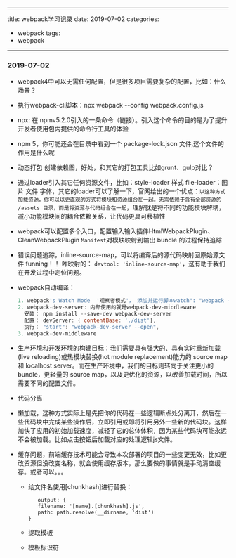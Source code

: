 
---
title: webpack学习记录
date: 2019-07-02
categories:
 - webpack
tags:
 - webpack
---

###  2019-07-02 

- webpack4中可以无需任何配置，但是很多项目需要复杂的配置，比如：什么场景？
- 执行webpack-cli脚本：npx webpack --config webpack.config.js
- npx: 在 npmv5.2.0引入的一条命令（链接）。引入这个命令的目的是为了提升开发者使用包内提供的命令行工具的体验
- npm 5，你可能还会在目录中看到一个 package-lock.json 文件,这个文件的作用是什么呢
- 动态打包 创建依赖图，好处，和其它的打包工具比如grunt、gulp对比？
- 通过loader引入其它任何资源文件，比如：style-loader 样式  file-loader：图片 文件 字体，其它的loader可以了解一下，官网给出的一个优点：`以这种方式加载资源，你可以以更直观的方式将模块和资源组合在一起。无需依赖于含有全部资源的 /assets 目录，而是将资源与代码组合在一起`，理解就是将不同的功能模块解耦，减小功能模块间的耦合依赖关系，让代码更具可移植性
- webpack可以配置多个入口，配置输入输入插件HtmlWebpackPlugin、CleanWebpackPlugin  `Manifest`对模块映射到输出 bundle 的过程保持追踪
- 错误问题追踪，inline-source-map，可以将编译后的源代码映射回原始源文件 funning！！ 咋映射的： `devtool: 'inline-source-map'`，这有助于我们在开发过程中定位问题。
- webpack自动编译：

	```javascript
	1. webpack's Watch Mode  '观察者模式'， 添加并运行脚本watch": "webpack --watch， 缺点需手动刷新浏览器
	2. webpack-dev-server: 内部使用的就是webpack-dev-middleware
	  安装： npm install --save-dev webpack-dev-server 
      配置： devServer: { contentBase: './dist'},     
      执行： "start": "webpack-dev-server --open",
	3. webpack-dev-middleware
	```
- 生产环境和开发环境的构建目标：我们需要具有强大的、具有实时重新加载(live reloading)或热模块替换(hot module replacement)能力的 source map 和 localhost server。而在生产环境中，我们的目标则转向于关注更小的 bundle，更轻量的 source map，以及更优化的资源，以改善加载时间，所以需要不同的配置文件。
- 代码分离
- 懒加载，这种方式实际上是先把你的代码在一些逻辑断点处分离开，然后在一些代码块中完成某些操作后，立即引用或即将引用另外一些新的代码块。这样加快了应用的初始加载速度，减轻了它的总体体积，因为某些代码块可能永远不会被加载。比如点击按钮后加载对应的处理逻辑js文件。
- 缓存问题，前端缓存技术可能会导致本次部署的项目的一些变更无效，比如更改资源但没改变名称，就会使用缓存版本，那么要做的事情就是手动清空缓存。或者可以。。。
  - 给文件名使用[chunkhash]进行替换：
  
    ```javascirpt
       output: {
       filename: '[name].[chunkhash].js',
       path: path.resolve(__dirname, 'dist')
    }
    ```
  - 提取模板
  - 模板标识符

